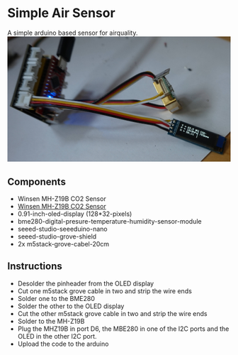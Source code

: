 # Simple Air Sensor
A simple arduino based sensor for airquality.
![Assembled Sensor](img/final_sensor.jpg?raw=true "Assembled Sensor")

## Components
* Winsen MH-Z19B CO2 Sensor
* [Winsen MH-Z19B CO2 Sensor](img/MH-Z19B_k.jpg)
* 0.91-inch-oled-display (128*32-pixels)
* bme280-digital-presure-temperature-humidity-sensor-module
* seeed-studio-seeeduino-nano
* seeed-studio-grove-shield
* 2x m5stack-grove-cabel-20cm

## Instructions
* Desolder the pinheader from the OLED display
* Cut one m5stack grove cable in two and strip the wire ends
* Solder one to the BME280
* Solder the other to the OLED display
* Cut the other m5stack grove cable in two and strip the wire ends
* Solder to the MH-Z19B
* Plug the MHZ19B in port D6, the MBE280 in one of the I2C ports and the OLED in the other I2C port.
* Upload the code to the arduino
